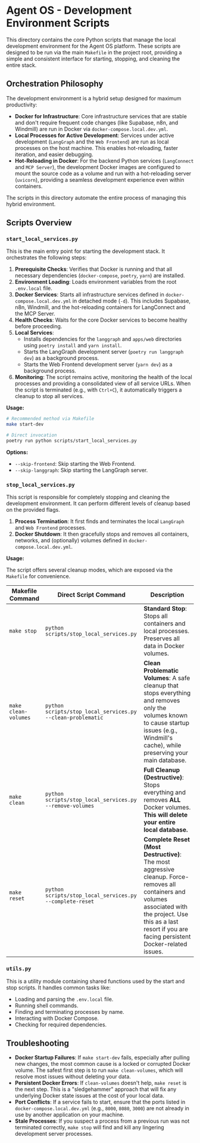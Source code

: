 # Agent OS - Development Environment Scripts

This directory contains the core Python scripts that manage the local development environment for the Agent OS platform. These scripts are designed to be run via the main `Makefile` in the project root, providing a simple and consistent interface for starting, stopping, and cleaning the entire stack.

## Orchestration Philosophy

The development environment is a hybrid setup designed for maximum productivity:

-   **Docker for Infrastructure**: Core infrastructure services that are stable and don't require frequent code changes (like Supabase, n8n, and Windmill) are run in Docker via `docker-compose.local.dev.yml`.
-   **Local Processes for Active Development**: Services under active development (`LangGraph` and the `Web Frontend`) are run as local processes on the host machine. This enables hot-reloading, faster iteration, and easier debugging.
-   **Hot-Reloading in Docker**: For the backend Python services (`LangConnect` and `MCP Server`), the development Docker images are configured to mount the source code as a volume and run with a hot-reloading server (`uvicorn`), providing a seamless development experience even within containers.

The scripts in this directory automate the entire process of managing this hybrid environment.

## Scripts Overview

### `start_local_services.py`

This is the main entry point for starting the development stack. It orchestrates the following steps:

1.  **Prerequisite Checks**: Verifies that Docker is running and that all necessary dependencies (`docker-compose`, `poetry`, `yarn`) are installed.
2.  **Environment Loading**: Loads environment variables from the root `.env.local` file.
3.  **Docker Services**: Starts all infrastructure services defined in `docker-compose.local.dev.yml` in detached mode (`-d`). This includes Supabase, n8n, Windmill, and the hot-reloading containers for LangConnect and the MCP Server.
4.  **Health Checks**: Waits for the core Docker services to become healthy before proceeding.
5.  **Local Services**:
    -   Installs dependencies for the `langgraph` and `apps/web` directories using `poetry install` and `yarn install`.
    -   Starts the LangGraph development server (`poetry run langgraph dev`) as a background process.
    -   Starts the Web Frontend development server (`yarn dev`) as a background process.
6.  **Monitoring**: The script remains active, monitoring the health of the local processes and providing a consolidated view of all service URLs. When the script is terminated (e.g., with `Ctrl+C`), it automatically triggers a cleanup to stop all services.

**Usage:**

```bash
# Recommended method via Makefile
make start-dev

# Direct invocation
poetry run python scripts/start_local_services.py
```

**Options:**

-   `--skip-frontend`: Skip starting the Web Frontend.
-   `--skip-langgraph`: Skip starting the LangGraph server.

### `stop_local_services.py`

This script is responsible for completely stopping and cleaning the development environment. It can perform different levels of cleanup based on the provided flags.

1.  **Process Termination**: It first finds and terminates the local `LangGraph` and `Web Frontend` processes.
2.  **Docker Shutdown**: It then gracefully stops and removes all containers, networks, and (optionally) volumes defined in `docker-compose.local.dev.yml`.

**Usage:**

The script offers several cleanup modes, which are exposed via the `Makefile` for convenience.

| Makefile Command        | Direct Script Command                                       | Description                                                                                                                              |
| ----------------------- | ----------------------------------------------------------- | ---------------------------------------------------------------------------------------------------------------------------------------- |
| `make stop`             | `python scripts/stop_local_services.py`                     | **Standard Stop**: Stops all containers and local processes. Preserves all data in Docker volumes.                                       |
| `make clean-volumes`    | `python scripts/stop_local_services.py --clean-problematic` | **Clean Problematic Volumes**: A safe cleanup that stops everything and removes only the volumes known to cause startup issues (e.g., Windmill's cache), while preserving your main database. |
| `make clean`            | `python scripts/stop_local_services.py --remove-volumes`    | **Full Cleanup (Destructive)**: Stops everything and removes **ALL** Docker volumes. **This will delete your entire local database.**   |
| `make reset`            | `python scripts/stop_local_services.py --complete-reset`    | **Complete Reset (Most Destructive)**: The most aggressive cleanup. Force-removes all containers and volumes associated with the project. Use this as a last resort if you are facing persistent Docker-related issues. |

### `utils.py`

This is a utility module containing shared functions used by the start and stop scripts. It handles common tasks like:

-   Loading and parsing the `.env.local` file.
-   Running shell commands.
-   Finding and terminating processes by name.
-   Interacting with Docker Compose.
-   Checking for required dependencies.

## Troubleshooting

-   **Docker Startup Failures**: If `make start-dev` fails, especially after pulling new changes, the most common cause is a locked or corrupted Docker volume. The safest first step is to run `make clean-volumes`, which will resolve most issues without deleting your data.
-   **Persistent Docker Errors**: If `clean-volumes` doesn't help, `make reset` is the next step. This is a "sledgehammer" approach that will fix any underlying Docker state issues at the cost of your local data.
-   **Port Conflicts**: If a service fails to start, ensure that the ports listed in `docker-compose.local.dev.yml` (e.g., `8000`, `8080`, `3000`) are not already in use by another application on your machine.
-   **Stale Processes**: If you suspect a process from a previous run was not terminated correctly, `make stop` will find and kill any lingering development server processes.